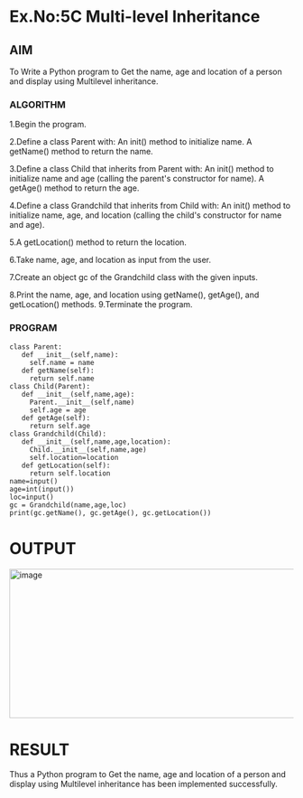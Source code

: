 # Ex.No:5C Multi-level Inheritance
## AIM
To Write a Python program to Get the name, age and location of a person and display using Multilevel inheritance.

### ALGORITHM
1.Begin the program.

2.Define a class Parent with: An init() method to initialize name. A getName() method to return the name.

3.Define a class Child that inherits from Parent with: An init() method to initialize name and age (calling the parent's constructor for name). A getAge() method to return the age.

4.Define a class Grandchild that inherits from Child with: An init() method to initialize name, age, and location (calling the child's constructor for name and age).

5.A getLocation() method to return the location.

6.Take name, age, and location as input from the user.

7.Create an object gc of the Grandchild class with the given inputs.

8.Print the name, age, and location using getName(), getAge(), and getLocation() methods.
9.Terminate the program.
### PROGRAM
```
class Parent:
   def __init__(self,name):
     self.name = name
   def getName(self):
     return self.name
class Child(Parent):
   def __init__(self,name,age):
     Parent.__init__(self,name)
     self.age = age
   def getAge(self):
     return self.age
class Grandchild(Child):
   def __init__(self,name,age,location):
     Child.__init__(self,name,age)
     self.location=location
   def getLocation(self):
     return self.location
name=input()
age=int(input())
loc=input()
gc = Grandchild(name,age,loc)
print(gc.getName(), gc.getAge(), gc.getLocation())
```
# OUTPUT
<img width="1158" height="264" alt="image" src="https://github.com/user-attachments/assets/aaa707b0-73cf-497b-87a1-f6791d07d805" />


# RESULT
Thus a Python program to Get the name, age and location of a person and display using Multilevel inheritance has been implemented successfully.
